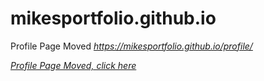 # mikesportfolio.github.io
Profile Page Moved <a href="https://mikesportfolio.github.io/profile/"><i>https://mikesportfolio.github.io/profile/<i> </a>


<a href="https://mikesportfolio.github.io/profile/">Profile Page Moved, click here</a>
